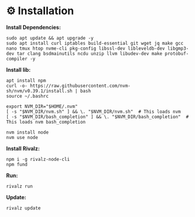 # ⚙️ Installation

**Install Dependencies:**

```
sudo apt update && apt upgrade -y
sudo apt install curl iptables build-essential git wget jq make gcc nano tmux htop nvme-cli pkg-config libssl-dev libleveldb-dev libgmp3-dev tar clang bsdmainutils ncdu unzip llvm libudev-dev make protobuf-compiler -y
```

**Install lib:**

```
apt install npm
curl -o- https://raw.githubusercontent.com/nvm-sh/nvm/v0.39.1/install.sh | bash
source ~/.bashrc

export NVM_DIR="$HOME/.nvm"
[ -s "$NVM_DIR/nvm.sh" ] && \. "$NVM_DIR/nvm.sh"  # This loads nvm
[ -s "$NVM_DIR/bash_completion" ] && \. "$NVM_DIR/bash_completion"  # This loads nvm bash_completion

nvm install node
nvm use node
```

**Install Rivalz:**

```
npm i -g rivalz-node-cli
npm fund
```

**Run:**

```
rivalz run
```

**Update:**&#x20;

```
rivalz update
```
